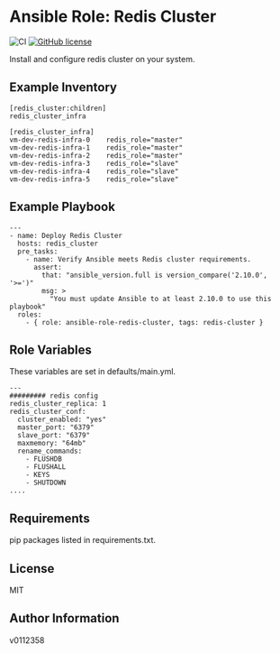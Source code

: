 
Ansible Role: Redis Cluster
=========

![CI](https://github.com/v0112358/ansible-role-redis-cluster/actions/workflows/main.yml/badge.svg) [![GitHub license](https://img.shields.io/github/license/v0112358/ansible-role-redis-cluster)](https://github.com/v0112358/ansible-role-redis-cluster/blob/master/LICENSE.md)

Install and configure redis cluster on your system.

Example Inventory
------------
```
[redis_cluster:children]
redis_cluster_infra

[redis_cluster_infra]
vm-dev-redis-infra-0    redis_role="master"
vm-dev-redis-infra-1    redis_role="master"
vm-dev-redis-infra-2    redis_role="master"
vm-dev-redis-infra-3    redis_role="slave"
vm-dev-redis-infra-4    redis_role="slave"
vm-dev-redis-infra-5    redis_role="slave"
```
Example Playbook
------------

```
---
- name: Deploy Redis Cluster
  hosts: redis_cluster
  pre_tasks:
    - name: Verify Ansible meets Redis cluster requirements.
      assert:
        that: "ansible_version.full is version_compare('2.10.0', '>=')"
        msg: >
          "You must update Ansible to at least 2.10.0 to use this playbook"
  roles:
    - { role: ansible-role-redis-cluster, tags: redis-cluster }
```

Role Variables
--------------

These variables are set in defaults/main.yml.
```
---
######### redis config
redis_cluster_replica: 1
redis_cluster_conf:
  cluster_enabled: "yes"
  master_port: "6379"
  slave_port: "6379"
  maxmemory: "64mb"
  rename_commands:
    - FLUSHDB
    - FLUSHALL
    - KEYS
    - SHUTDOWN
....
```

Requirements
------------

pip packages listed in requirements.txt.

License
-------

MIT

Author Information
------------------
v0112358

